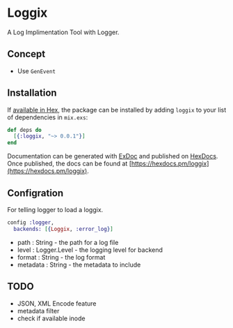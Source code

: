 # Loggix

A Log Implimentation Tool with Logger.

## Concept

- Use `GenEvent`

## Installation

If [available in Hex](https://hex.pm/docs/publish), the package can be installed
by adding `loggix` to your list of dependencies in `mix.exs`:

```elixir
def deps do
  [{:loggix, "~> 0.0.1"}]
end
```

Documentation can be generated with [ExDoc](https://github.com/elixir-lang/ex_doc)
and published on [HexDocs](https://hexdocs.pm). Once published, the docs can
be found at [https://hexdocs.pm/loggix](https://hexdocs.pm/loggix).

## Configration

For telling logger to load a loggix.

```elixir
config :logger,
  backends: [{Loggix, :error_log}]
```


* path : String - the path for a log file
* level : Logger.Level - the logging level for backend
* format : String - the log format
* metadata : String - the metadata to include

## TODO

- JSON, XML Encode feature
- metadata filter
- check if available inode
